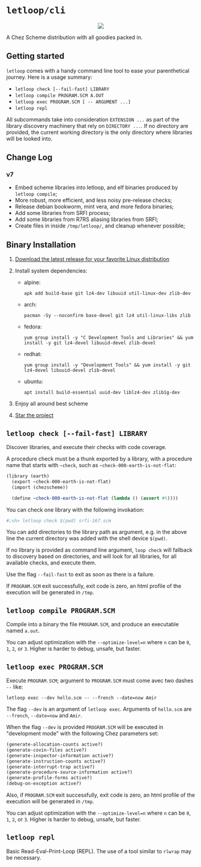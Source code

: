 # `letloop/cli`

<div align=center>
  <img src="https://raw.githubusercontent.com/letloop/letloop-cli/main/letloop-logo-wide.png" />
</div>

A Chez Scheme distribution with all goodies packed in.

## Getting started

`letloop` comes with a handy command line tool to ease your
parenthetical journey. Here is a usage summary:

- `letloop check [--fail-fast] LIBRARY`
- `letloop compile PROGRAM.SCM A.OUT`
- `letloop exec PROGRAM.SCM [ -- ARGUMENT ...]`
- `letloop repl`

All subcommands take into consideration `EXTENSION ...` as part of the
library discovery machinery that rely on `DIRECTORY ...`. If no directory
are provided, the current working directory is the only directory where
libraries will be looked into.

## Change Log

### v7

- Embed scheme libraries into letloop, and elf binaries produced by
  `letloop compile`;
- More robust, more efficient, and less noisy pre-release checks;
- Release debian bookworm, mint vera, and more fedora binaries;
- Add some libraries from SRFI process;
- Add some libraries from R7RS aliasing libraries from SRFI;
- Create files in inside `/tmp/letloop/`, and cleanup whenever possible;

## Binary Installation

1. [Download the latest release for your favorite Linux distribution](https://github.com/letloop/cli/releases/latest/)
2. Install system dependencies:

    - alpine:

      ```shell
      apk add build-base git lz4-dev libuuid util-linux-dev zlib-dev
      ```

    - arch:

      ```shell
      pacman -Sy --noconfirm base-devel git lz4 util-linux-libs zlib
      ```

    - fedora:

      ```shell
      yum group install -y "C Development Tools and Libraries" && yum install -y git lz4-devel libuuid-devel zlib-devel
      ```

    - redhat:
      ```shell
      yum group install -y "Development Tools" && yum install -y git lz4-devel libuuid-devel zlib-devel
      ```
    - ubuntu:

      ```shell
      apt install build-essential uuid-dev liblz4-dev zlib1g-dev
      ```

3. Enjoy all around best scheme
4. [Star the project](https://github.com/letloop/cli/stargazers)

## `letloop check [--fail-fast] LIBRARY`

Discover libraries, and execute their checks with code coverage.

A procedure check must be a thunk exported by a library, with a
procedure name that starts with `~check`, such as
`~check-000-earth-is-not-flat`:

```scheme
(library (earth)
  (export ~check-000-earth-is-not-flat)
  (import (chezscheme))

  (define ~check-000-earth-is-not-flat (lambda () (assert #t))))
```

You can check one library with the following invokation:

```sh
#;sh> letloop check $(pwd) srfi-167.scm
```

You can add directories to the library path as argument, e.g. in the
above line the current directory was added with the shell device
`$(pwd)`.

If no library is provided as command line argument, `loop check` will
fallback to discovery based on directories, and will look for all
libraries, for all available checks, and execute them.

Use the flag `--fail-fast` to exit as soon as there is a failure.

If `PROGRAM.SCM` exit successfully, exit code is zero, an html profile
of the execution will be generated in `/tmp`.

## `letloop compile PROGRAM.SCM`

Compile into a binary the file `PROGRAM.SCM`, and produce an
executable named `a.out`.

You can adjust optimization with the `--optimize-level=n` where `n`
can be `0`, `1`, `2`, or `3`. Higher is harder to debug, unsafe, but
faster.

## `letloop exec PROGRAM.SCM`

Execute `PROGRAM.SCM`; argument to `PROGRAM.SCM` must come avec two
dashes `--` like:

```
letloop exec --dev hello.scm -- --french --date=now Amir
```

The flag `--dev` is an argument of `letloop exec`. Arguments of
`hello.scm` are `--french`, `--date=now` and `Amir`.

When the flag `--dev` is provided `PROGRAM.SCM` will be executed
in "development mode" with the following Chez parameters set:

```scheme
(generate-allocation-counts active?)
(generate-covin-files active?)
(generate-inspector-information active?)
(generate-instruction-counts active?)
(generate-interrupt-trap active?)
(generate-procedure-source-information active?)
(generate-profile-forms active?)
(debug-on-exception active?)
```

Also, if `PROGRAM.SCM` exit successfully, exit code is zero, an html
profile of the execution will be generated in `/tmp`.

You can adjust optimization with the `--optimize-level=n` where `n`
can be `0`, `1`, `2`, or `3`. Higher is harder to debug, unsafe, but
faster.

## `letloop repl`

Basic Read-Eval-Print-Loop (REPL). The use of a tool similar to
`rlwrap` may be necessary.

